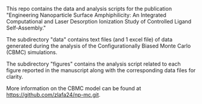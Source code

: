 This repo contains the data and analysis scripts for the publication "Engineering Nanoparticle Surface Amphiphilicity: An Integrated Computational and Laser Desorption Ionization Study of Controlled Ligand Self-Assembly."

The subdirectory "data" contains text files (and 1 excel file) of data generated during the analysis of the Configurationally Biased Monte Carlo (CBMC) simulations. 

The subdirectory "figures" contains the analysis script related to each figure reported in the manuscript along with the corresponding data files for clarity.

More information on the CBMC model can be found at https://github.com/zlafa24/np-mc.git.






